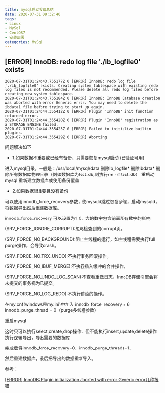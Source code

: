 ```yaml
---
title: mysql启动报错总结
date: 2020-07-31 09:32:40
tags:
- Linux
- MySql
- CentOS7
- 安装部署
categories: MySql
---
```


## [ERROR] InnoDB: redo log file './ib_logfile0' exists

```log
2020-07-31T01:24:43.755177Z 0 [ERROR] InnoDB: redo log file './ib_logfile0' exists. Creating system tablespace with existing redo log files is not recommended. Please delete all redo log files before creating new system tablespace.
2020-07-31T01:24:43.755184Z 0 [ERROR] InnoDB: InnoDB Database creation was aborted with error Generic error. You may need to delete the ibdata1 file before trying to start up again.
2020-07-31T01:24:44.355412Z 0 [ERROR] Plugin 'InnoDB' init function returned error.
2020-07-31T01:24:44.355420Z 0 [ERROR] Plugin 'InnoDB' registration as a STORAGE ENGINE failed.
2020-07-31T01:24:44.355425Z 0 [ERROR] Failed to initialize builtin plugins.
2020-07-31T01:24:44.355429Z 0 [ERROR] Aborting
```

问题解决如下

* 1.如果数据不重要或已经有备份，只需要恢复mysql启动 (已验证可用)

进入mysql目录，一般是：/usr/local/mysql/data
删除ib_logfile* 
删除ibdata* 
删除所有数据库物理目录（例如数据库为test_db,则执行rm -rf test_db） 
重启动mysql 
重新建立数据库或使用备份覆盖

* 2.如果数据很重要且没有备份

可以使用innodb_force_recovery参数，使mysqld跳过恢复步骤，启动mysqld，将数据导出然后重建数据库。

innodb_force_recovery 可以设置为1-6，大的数字包含前面所有数字的影响

(SRV_FORCE_IGNORE_CORRUPT):忽略检查到的corrupt页。

(SRV_FORCE_NO_BACKGROUND):阻止主线程的运行，如主线程需要执行full purge操作，会导致crash。

(SRV_FORCE_NO_TRX_UNDO):不执行事务回滚操作。

(SRV_FORCE_NO_IBUF_MERGE):不执行插入缓冲的合并操作。

(SRV_FORCE_NO_UNDO_LOG_SCAN):不查看重做日志，InnoDB存储引擎会将未提交的事务视为已提交。

(SRV_FORCE_NO_LOG_REDO):不执行前滚的操作。

在my.cnf(windows是my.ini)中加入 
innodb_force_recovery = 6 
innodb_purge_thread = 0（purge多线程参数）

重启mysql

这时只可以执行select,create,drop操作，但不能执行insert,update,delete操作 
执行逻辑导出，导出需要的数据库

完成后将innodb_force_recovery=0，innodb_purge_threads=1，

然后重建数据库，最后把导出的数据重新导入。



参考：

[[ERROR] InnoDB: Plugin initialization aborted with error Generic error几种报错](https://blog.csdn.net/yunhua12/article/details/81393572)